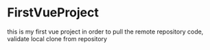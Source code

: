 # FirstVueProject
this is my first vue project
in order to pull the remote repository code, validate local clone from repository
